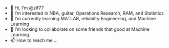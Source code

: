 - 👋 Hi, I’m @zlf77
- 👀 I’m interested in NBA, guitar, Operations Research, RAM, and Statistics
- 🌱 I’m currently learning MATLAB, reliabilty Engineering, and Machine Learning
- 💞️ I’m looking to collaborate on some friends that good at Machine Learning
- 📫 How to reach me ...

<!---
zlf77/zlf77 is a ✨ special ✨ repository because its `README.md` (this file) appears on your GitHub profile.
You can click the Preview link to take a look at your changes.
--->
